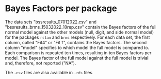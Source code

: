 # Bayes Factors per package  

The data sets "bssresults_07012022.csv" and "bssresults_brms_15032022_10rep.csv" contain the Bayes factors of the full normal model against the other models (null, digit, and side normal model) for the packages `rstan` and `brms` respectively. For each data set, the first column, called "Fit4" or "Fit 1", contains the Bayes factors. The second column "model" specifies to which model the full model is compared to. Each comparison is repeated ten times, resulting in ten Bayes factors per model. The Bayes factor of the full model against the full model is trivial and, therefore, not reported ("NA").  

The `.csv` files are also available in `.rds` files. 

